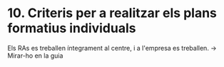 # 10. Criteris per a realitzar els plans formatius individuals

Els RAs es treballen íntegrament al centre, i a l'empresa es treballen.
-> Mirar-ho en la guia



<!-- PENDENT -->

<!-- El PCCF ha d'especificar els documents i el protocol que hagen d'utilitzar-se  per  a programar el treball de Formació Dual d'acord amb el marc normatiu.  

LO 3/22. Article 58. Pla de formació  

1. Cada persona en formació disposarà d'un pla de formació [...]. 3. Els centres de formació professional definiran, conjuntament amb les empreses o organismes equiparats, la identificació dels resultats d'aprenentatge inclosos en el currículum de cada oferta formativa a abordar en el centre o en l'empresa. La identificació dels resultats d'aprenentatge compartits entre el centre i l'empresa o organisme equiparat tindrà caràcter flexible [...] 
2. 
Vegeu la fitxa inclosa en l'annex IV 
-->